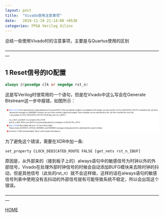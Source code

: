 ```yaml
---
layout: post
title:  "Vivado使用注意事项"
date:   2019-11-19 21:14:00 +0530
categories: FPGA Verilog Xilinx
---
```


总结一些使用Vivado时的注意事项，主要是与Quartus使用的区别

—————————————————————————————————————

## 1 Reset信号的IO配置
```verilog
always @(posedge clk or negedge rst_n)
```
这是写Verilog时很常用的一个语句，但是在Vivado中这么写会在Generate Bitstream这一步中报错，如图所示：

![error](https://github.com/skycity11/skycity11.github.io/raw/master/img/vivado/error.png)

为了避免这个错误，需要在XDR中加一条:
```
set_property CLOCK_DEDICATED_ROUTE FALSE [get_nets rst_n_IBUF] 
```
原因是，从外部来的（接到板子上的）always语句中的敏感信号为时钟以外的外部信号，Vivado在处理外部时钟信号的时候会自动添加BUFG模块来去除时钟的抖动，但是其他信号（此处的rst_n）就不会这样做，这样的话在always语句的敏感信号列表中使用没有去抖动的外部信号就有可能导致系统不稳定，所以会出现这个错误。

—————————————————————————————————————

[HOME][home]

[home]: https://blog.skycity11.xyz

